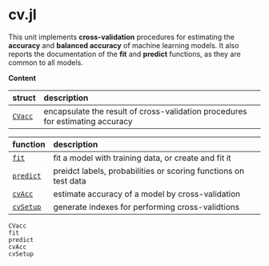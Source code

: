 # cv.jl

This unit implements **cross-validation** procedures for estimating
the **accuracy** and **balanced accuracy** of machine learning models.
It also reports the documentation of the **fit** and **predict** functions, as they are common to all models.

**Content**

|     struct       |           description             |
|:-----------------|:----------------------------------|
| [`CVacc`](@ref)  | encapsulate the result of cross-validation procedures for estimating accuracy|

|         function       |           description             |
|:-----------------------|:----------------------------------|
| [`fit`](@ref)     | fit a model with training data, or create and fit it |
| [`predict`](@ref) | preidct labels, probabilities or scoring functions on test data |
| [`cvAcc`](@ref)   | estimate accuracy of a model by cross-validation|
| [`cvSetup`](@ref)      | generate indexes for performing cross-validtions |

```@docs
CVacc
fit
predict
cvAcc
cvSetup
```
